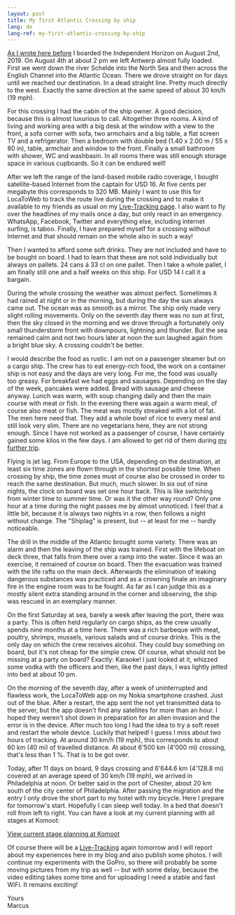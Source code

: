 ```yaml
---
layout: post
title: My first Atlantic Crossing by ship
lang: de
lang-ref: my-first-atlantic-crossing-by-ship
---
```


[As I wrote here before](/en/2019/08/04/Start-of-the-Atlantic-Crossing/) I boarded the Independent Horizon on August 2nd, 2019. On August 4th at about 2 pm we left Antwerp almost fully loaded. First we went down the river Schelde into the North Sea and then across the English Channel into the Atlantic Ocean. There we drove straight on for days until we reached our destination. In a dead straight line. Pretty much directly to the west. Exactly the same direction at the same speed of about 30 km/h (19 mph).

For this crossing I had the cabin of the ship owner. A good decision, because this is almost luxurious to call. Altogether three rooms. A kind of living and working area with a big desk at the window with a view to the front, a sofa corner with sofa, two armchairs and a big table, a flat screen TV and a refrigerator. Then a bedroom with double bed (1.40 x 2.00 m / 55 x 80 in), table, armchair and window to the front. Finally a small bathroom with shower, WC and washbasin. In all rooms there was still enough storage space in various cupboards. So it can be endured well!

After we left the range of the land-based mobile radio coverage, I bought satellite-based Internet from the captain for USD 16. At five cents per megabyte this corresponds to 320 MB. Mainly I want to use this for LocaToWeb to track the route live during the crossing and to make it available to my friends as usual on my [Live-Tracking page](/en/live/). I also want to fly over the headlines of my mails once a day, but only react in an emergency. WhatsApp, Facebook, Twitter and everything else, including internet surfing, is taboo. Finally, I have prepared myself for a crossing without Internet and that should remain on the whole also in such a way!

Then I wanted to afford some soft drinks. They are not included and have to be bought on board. I had to learn that these are not sold individually but always on pallets. 24 cans á 33 cl on one pallet. Then I take a whole pallet, I am finally still one and a half weeks on this ship. For USD 14 I call it a bargain.

During the whole crossing the weather was almost perfect. Sometimes it had rained at night or in the morning, but during the day the sun always came out. The ocean was as smooth as a mirror. The ship only made very slight rolling movements. Only on the seventh day there was no sun at first, then the sky closed in the morning and we drove through a fortunately only small thunderstorm front with downpours, lightning and thunder. But the sea remained calm and not two hours later at noon the sun laughed again from a bright blue sky. A crossing couldn't be better.

I would describe the food as rustic. I am not on a passenger steamer but on a cargo ship. The crew has to eat energy-rich food, the work on a container ship is not easy and the days are very long. For me, the food was usually too greasy. For breakfast we had eggs and sausages. Depending on the day of the week, pancakes were added. Bread with sausage and cheese anyway. Lunch was warm, with soup changing daily and then the main course with meat or fish. In the evening there was again a warm meal, of course also meat or fish. The meat was mostly streaked with a lot of fat. The men here need that. They add a whole bowl of rice to every meal and still look very slim. There are no vegetarians here, they are not strong enough. Since I have not worked as a passenger of course, I have certainly gained some kilos in the few days. I am allowed to get rid of them during [my further trip](/en/2019/07/30/Sabbatical-2019-USA/).

Flying is jet lag. From Europe to the USA, depending on the destination, at least six time zones are flown through in the shortest possible time. When crossing by ship, the time zones must of course also be crossed in order to reach the same destination. But much, much slower. In six out of nine nights, the clock on board was set one hour back. This is like switching from winter time to summer time. Or was it the other way round? Only one hour at a time during the night passes me by almost unnoticed. I feel that a little bit, because it is always two nights in a row, then follows a night without change. The "Shiplag" is present, but -- at least for me -- hardly noticeable.

The drill in the middle of the Atlantic brought some variety. There was an alarm and then the leaving of the ship was trained. First with the lifeboat on deck three, that falls from there over a ramp into the water. Since it was an exercise, it remained of course on board. Then the evacuation was trained with the life rafts on the main deck. Afterwards the elimination of leaking dangerous substances was practiced and as a crowning finale an imaginary fire in the engine room was to be fought. As far as I can judge this as a mostly silent extra standing around in the corner and observing, the ship was rescued in an exemplary manner.

On the first Saturday at sea, barely a week after leaving the port, there was a party. This is often held regularly on cargo ships, as the crew usually spends nine months at a time here. There was a rich barbeque with meat, poultry, shrimps, mussels, various salads and of course drinks. This is the only day on which the crew receives alcohol. They could buy something on board, but it's not cheap for the simple crew. Of course, what should not be missing at a party on board? Exactly: Karaoke! I just looked at it, whizzed some vodka with the officers and then, like the past days, I was lightly jetted into bed at about 10 pm.

On the morning of the seventh day, after a week of uninterrupted and flawless work, the LocaToWeb app on my Nokia smartphone crashed. Just out of the blue. After a restart, the app sent the not yet transmitted data to the server, but the app doesn't find any satellites for more than an hour. I hoped they weren't shot down in preparation for an alien invasion and the error is in the device. After much too long I had the idea to try a soft reset and restart the whole device. Luckily that helped! I guess I miss about two hours of tracking. At around 30 km/h (19 mph), this corresponds to about 60 km (40 mi) of travelled distance. At about 6'500 km (4'000 mi) crossing, that's less than 1 %. That is to be got over.

Today, after 11 days on board, 9 days crossing and 6'644.6 km (4'128.8 mi) covered at an average speed of 30 km/h (19 mph), we arrived in Philadelphia at noon. Or better said in the port of Chester, about 20 km south of the city center of Philadelphia. After passing the migration and the entry I only drove the short part to my hotel with my bicycle. Here I prepare for tomorrow's start. Hopefully I can sleep well today. In a bed that doesn't roll from left to right. You can have a look at my current planning with all stages at Komoot:

[View current stage planning at Komoot](https://www.komoot.com/user/306059768140/tours?type=planned&search=USA&order=name&descending=false)

Of course there will be a [Live-Tracking](/en/live/) again tomorrow and I will report about my experiences here in my blog and also publish some photos. I will continue my experiments with the GoPro, so there will probably be some moving pictures from my trip as well -- but with some delay, because the video editing takes some time and for uploading I need a stable and fast WiFi. It remains exciting!

Yours  
Marcus

